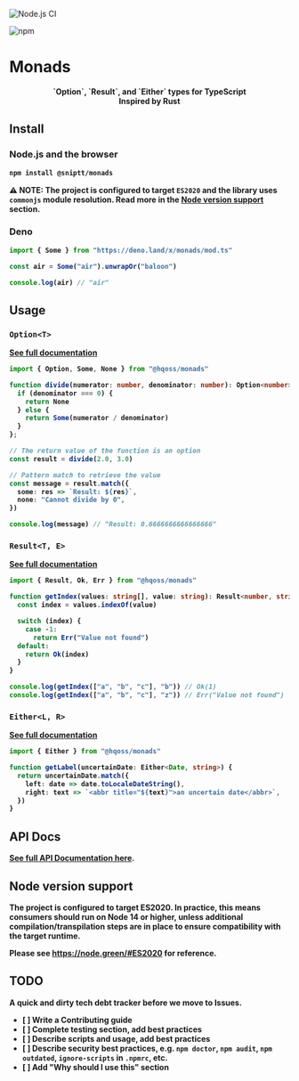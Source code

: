 ![Node.js CI](https://github.com/sniptt-official/monads/workflows/ci/badge.svg)

<!-- [![Codacy Badge](https://app.codacy.com/project/badge/Grade/afa382493ae441b3824f4d409438d90b)](https://www.codacy.com/gh/hqoss/monads?utm_source=github.com\&utm_medium=referral\&utm_content=hqoss/monads\&utm_campaign=Badge_Grade)
[![Codacy Badge](https://app.codacy.com/project/badge/Coverage/afa382493ae441b3824f4d409438d90b)](https://www.codacy.com/gh/hqoss/monads?utm_source=github.com\&utm_medium=referral\&utm_content=hqoss/monads\&utm_campaign=Badge_Coverage)
[![GuardRails badge](https://badges.guardrails.io/hqoss/monads.svg?token=14bca43cc8b71d3659ac85cfb0bf590ca88a6d9f09216c2aff0d1b870de404ee\&provider=github)](https://dashboard.guardrails.io/gh/hqoss/36606) -->

![npm](https://img.shields.io/npm/v/@sniptt/monads)

# Monads

<div align="center"><b>`Option`, `Result`, and `Either` types for TypeScript<b></div>
<div align="center">Inspired by Rust</div>

## Install

### Node.js and the browser

```bash
npm install @sniptt/monads
```

**⚠️ NOTE:** The project is configured to target `ES2020` and the library uses `commonjs` module resolution. Read more in the [Node version support](#node-version-support) section.

### Deno

```typescript
import { Some } from "https://deno.land/x/monads/mod.ts"

const air = Some("air").unwrapOr("baloon")

console.log(air) // "air"
```

## Usage

### `Option<T>`

[See full documentation](./lib/option)

```typescript
import { Option, Some, None } from "@hqoss/monads"

function divide(numerator: number, denominator: number): Option<number> {
  if (denominator === 0) {
    return None
  } else {
    return Some(numerator / denominator)
  }
};

// The return value of the function is an option
const result = divide(2.0, 3.0)

// Pattern match to retrieve the value
const message = result.match({
  some: res => `Result: ${res}`,
  none: "Cannot divide by 0",
})

console.log(message) // "Result: 0.6666666666666666"
```

### `Result<T, E>`

[See full documentation](./lib/result)

```typescript
import { Result, Ok, Err } from "@hqoss/monads"

function getIndex(values: string[], value: string): Result<number, string> {
  const index = values.indexOf(value)

  switch (index) {
    case -1:
      return Err("Value not found")
  default:
    return Ok(index)
  }
}

console.log(getIndex(["a", "b", "c"], "b")) // Ok(1)
console.log(getIndex(["a", "b", "c"], "z")) // Err("Value not found")
```

### `Either<L, R>`

[See full documentation](./lib/either)

```typescript
import { Either } from "@hqoss/monads"

function getLabel(uncertainDate: Either<Date, string>) {
  return uncertainDate.match({
    left: date => date.toLocaleDateString(),
    right: text => `<abbr title="${text}">an uncertain date</abbr>`,
  })
}
```

## API Docs

[See full API Documentation here](docs/README.md).

## Node version support

The project is configured to target ES2020. In practice, this means consumers should run on Node 14 or higher, unless additional compilation/transpilation steps are in place to ensure compatibility with the target runtime.

Please see <https://node.green/#ES2020> for reference.

## TODO

A quick and dirty tech debt tracker before we move to Issues.

*   \[ ] Write a **Contributing** guide
*   \[ ] Complete testing section, add best practices
*   \[ ] Describe scripts and usage, add best practices
*   \[ ] Describe security best practices, e.g. `npm doctor`, `npm audit`, `npm outdated`, `ignore-scripts` in `.npmrc`, etc.
*   \[ ] Add "Why should I use this" section

